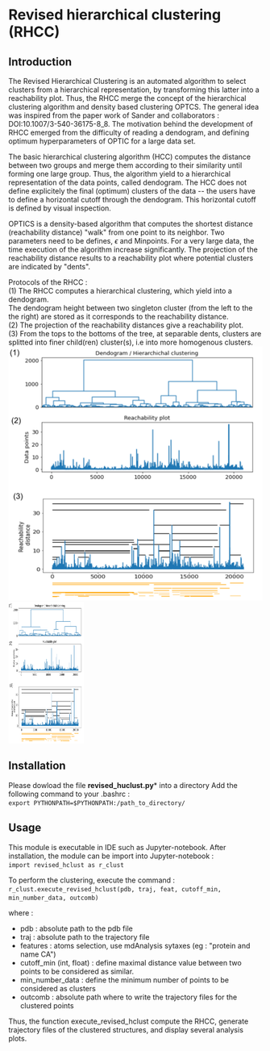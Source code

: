 # Revised hierarchical clustering (RHCC)
## Introduction
The Revised Hierarchical Clustering is an automated algorithm to select clusters from a hierarchical representation, by transforming this latter into a reachability plot.
Thus, the RHCC merge the concept of the hierarchical clustering algorithm and density based clustering OPTCS.
The general idea was inspired from the paper work of Sander and collaborators : DOI:10.1007/3-540-36175-8_8.
The motivation behind the development of RHCC emerged from the difficulty of reading a dendogram, and defining optimum hyperparameters of OPTIC for a large data set.

The basic hierarchical clustering algorithm (HCC) computes the distance between two groups and merge them according to their similarity until forming one large group.
Thus, the algorithm yield to a hierarchical representation of the data points, called dendogram.
The HCC does not define explicitely the final (optimum) clusters of the data -- the users have to define a horizontal cutoff through the dendogram.
This horizontal cutoff is defined by visual inspection.

OPTICS is a density-based algorithm that computes the shortest distance (reachability distance) "walk" from one point to its neighbor. Two parameters need to be defines, $\epsilon$ and Minpoints.
For a very large data, the time execution of the algorithm increase significantly.
The projection of the reachability distance results to a reachability plot where potential clusters are indicated by "dents". 

Protocols of the RHCC :<br>
(1) The RHCC computes a hierarchical clustering, which yield into a dendogram. <br>
The dendogram height between two singleton cluster (from the left to the the right) are stored as it corresponds to the reachability distance.<br>
(2) The projection of the reachability distances give a reachability plot.<br>
(3) From the tops to the bottoms of the tree, at separable dents, clusters are splitted into finer child(ren) cluster(s), i.e into more homogenous clusters.<br>
![protocol | width=50](images/reachability_plot_0.png )
<img src="images/reachability_plot_0.png" width="150" height="280">


## Installation
Please dowload the file **revised_huclust.py*** into a directory
Add the following command to your .bashrc : <br>
`export PYTHONPATH=$PYTHONPATH:/path_to_directory/`

## Usage
This module is executable in IDE such as Jupyter-notebook.
After installation, the module can be import into Jupyter-notebook : <br>
`import revised_hclust as r_clust`

To perform the clustering, execute the command :
`r_clust.execute_revised_hclust(pdb, traj, feat, cutoff_min, min_number_data, outcomb)`

where : <br>
- pdb : absolute path to the pdb file
- traj : absolute path to the trajectory file
- features : atoms selection, use mdAnalysis sytaxes (eg : "protein and name CA")
- cutoff_min (int, float) :  define maximal distance value between two points to be considered as similar.
- min_number_data : define the minimum number of points to be considered as clusters
- outcomb : absolute path where to write the trajectory files for the clustered points

Thus, the function execute_revised_hclust compute the RHCC, generate trajectory files of the clustered structures, and display several analysis plots.





